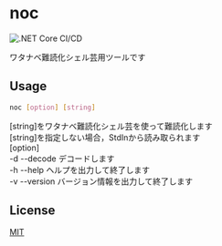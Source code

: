 # noc
![.NET Core CI/CD](https://github.com/xztaityozx/noc/workflows/.NET%20Core%20CI/CD/badge.svg?branch=master)

ワタナベ難読化シェル芸用ツールです

## Usage

```sh
noc [option] [string]
```

[string]をワタナベ難読化シェル芸を使って難読化します  
[string]を指定しない場合，StdInから読み取られます  
[option]  
  -d --decode    デコードします  
  -h --help      ヘルプを出力して終了します  
  -v --version   バージョン情報を出力して終了します  
    

## License
[MIT](./LICENSE)
